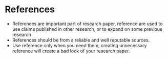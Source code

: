 # References

- References are important part of research paper, reference are used to
  use claims published in other research, or to expand on some previous research
- References should be from a reliable and well reputable sources.
- Use reference only when you need them, creating unnecessary reference will
  create a bad look of your research paper.
